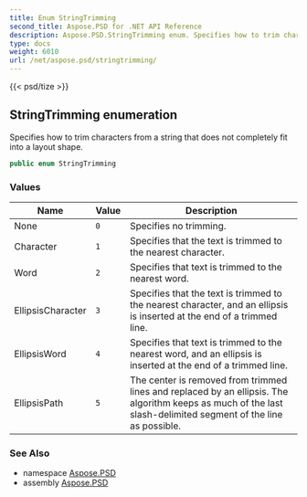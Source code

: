 ```yaml
---
title: Enum StringTrimming
second_title: Aspose.PSD for .NET API Reference
description: Aspose.PSD.StringTrimming enum. Specifies how to trim characters from a string that does not completely fit into a layout shape
type: docs
weight: 6010
url: /net/aspose.psd/stringtrimming/
---
```

{{< psd/tize >}}
## StringTrimming enumeration

Specifies how to trim characters from a string that does not completely fit into a layout shape.

```csharp
public enum StringTrimming
```

### Values

| Name | Value | Description |
| --- | --- | --- |
| None | `0` | Specifies no trimming. |
| Character | `1` | Specifies that the text is trimmed to the nearest character. |
| Word | `2` | Specifies that text is trimmed to the nearest word. |
| EllipsisCharacter | `3` | Specifies that the text is trimmed to the nearest character, and an ellipsis is inserted at the end of a trimmed line. |
| EllipsisWord | `4` | Specifies that text is trimmed to the nearest word, and an ellipsis is inserted at the end of a trimmed line. |
| EllipsisPath | `5` | The center is removed from trimmed lines and replaced by an ellipsis. The algorithm keeps as much of the last slash-delimited segment of the line as possible. |

### See Also

* namespace [Aspose.PSD](../../aspose.psd/)
* assembly [Aspose.PSD](../../)


